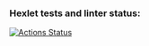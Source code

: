 ### Hexlet tests and linter status:
[![Actions Status](https://github.com/Jewwe321/python-project-49/workflows/hexlet-check/badge.svg)](https://github.com/Jewwe321/python-project-49/actions)